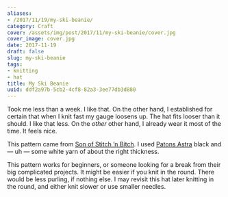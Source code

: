 ```yaml
---
aliases:
- /2017/11/19/my-ski-beanie/
category: Craft
cover: /assets/img/post/2017/11/my-ski-beanie/cover.jpg
cover_image: cover.jpg
date: 2017-11-19
draft: false
slug: my-ski-beanie
tags:
- knitting
- hat
title: My Ski Beanie
uuid: ddf2a97b-5cb2-4cf8-82a3-3ee77db3d880
---
```


Took me less than a week. I like that. On the other hand, I established for
certain that when I knit fast my gauge loosens up. The hat fits looser than it
should. I like that less. On the *other* other hand, I already wear it most of
the time. It feels nice.

[Patons Astra]: http://www.yarnspirations.com/yarn/astra.html?super_attribute=YToxOntpOjQ1NjtzOjU6IjQ1NzA1Ijt9
[Son of Stitch ’n Bitch]: https://www.goodreads.com/book/show/170305.Son_of_Stitch_n_Bitch

This pattern came from [Son of Stitch ’n Bitch][].
I used [Patons Astra][] black and — uh — some white yarn of about the right
thickness.


This pattern works for beginners, or someone looking for a break from their big
complicated projects. It might be easier if you knit in the round. There would
be less purling, if nothing else. I may revisit this hat later knitting in the
round, and either knit slower or use smaller needles.